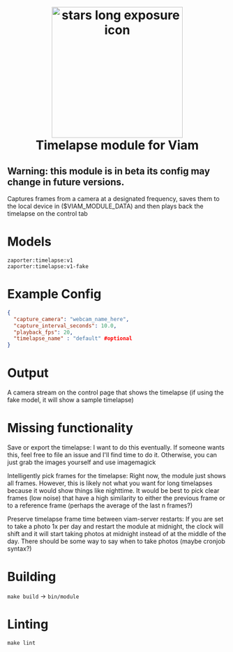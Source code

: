 <h1 >
<h1 align="center">
  <br>
  <a href="https://github.com/zaporter/viam-timelapse"><img src="https://raw.githubusercontent.com/zaporter/viam-timelapse/main/etc/icon.jpg" alt="stars long exposure icon" width="300"></a>
  <br>
  Timelapse module for Viam
  <br>
</h1>

<h2>Warning: this module is in beta its config may change in future versions.</h2>

Captures frames from a camera at a designated frequency, saves them to the local device in ($VIAM\_MODULE\_DATA) and then plays back the timelapse on the control tab

# Models

```
zaporter:timelapse:v1
zaporter:timelapse:v1-fake
```

# Example Config

```json
{
  "capture_camera": "webcam_name_here",
  "capture_interval_seconds": 10.0,
  "playback_fps": 20,
  "timelapse_name" : "default" #optional
}
```

# Output

A camera stream on the control page that shows the timelapse (if using the fake model, it will show a sample timelapse)

# Missing functionality

Save or export the timelapse: I want to do this eventually. If someone wants this, feel free to file an issue and I'll find time to do it. Otherwise, you can just grab the images yourself and use imagemagick

Intelligently pick frames for the timelapse: Right now, the module just shows all frames. However, this is likely not what you want for long timelapses because it would show things like nighttime. It would be best to pick clear frames (low noise) that have a high similarity to either the previous frame or to a reference frame (perhaps the average of the last n frames?)

Preserve timelapse frame time between viam-server restarts: If you are set to take a photo 1x per day and restart the module at midnight, the clock will shift and it will start taking photos at midnight instead of at the middle of the day. There should be some way to say when to take photos (maybe cronjob syntax?)

# Building

`make build` -> `bin/module`

# Linting

`make lint`
